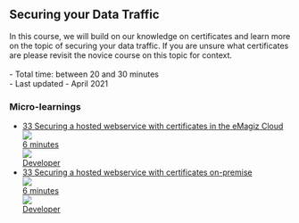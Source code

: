 <div class="ez-academy">
	<div class="ez-academy__body">
		<main class="master">
	<h2 class="title">Securing your Data Traffic</h2>
    <p>
       In this course, we will build on our knowledge on certificates and learn more on the topic of securing your data traffic. If you are unsure what certificates are please revisit the novice course on this topic for context.
        </br></br>
        - Total time: between 20 and 30 minutes
        </br>
        - Last updated - April 2021
    </p>
    <h3 class="title">Micro-learnings</h3>
    <ul class="strip-container">
        <li class="strip">
            <a href="../../docs/microlearning/intermediate-securing-your-data-traffic-securing-a-hosted-webservice-with-certificates-in-the-emagiz-cloud" class="strip__link">
            <label for="" class="strip__label">
                <span>33</span>
                Securing a hosted webservice with certificates in the eMagiz Cloud
            </label>
            <div class="strip__attribute">
                <img class="strip__attribute-icon strip__attribute-icon--duration" src="../../img/icon-duration32.svg"/>
                <div class="strip__attribute-label">6 minutes</div>
            </div>
            <div class="strip__attribute">
                <img class="strip__attribute-icon strip__attribute-icon--roles" src="../../img/icon-roles32.svg"/>
                <div class="strip__attribute-label">Developer</div>
            </div>
        </a>
        </li>
        <li class="strip">
            <a href="../../docs/microlearning/intermediate-securing-your-data-traffic-securing-a-hosted-webservice-with-certificates-on-premise" class="strip__link">
            <label for="" class="strip__label">
                <span>33</span>
                Securing a hosted webservice with certificates on-premise
            </label>
            <div class="strip__attribute">
                <img class="strip__attribute-icon strip__attribute-icon--duration" src="../../img/icon-duration32.svg"/>
                <div class="strip__attribute-label">6 minutes</div>
            </div>
            <div class="strip__attribute">
                <img class="strip__attribute-icon strip__attribute-icon--roles" src="../../img/icon-roles32.svg"/>
                <div class="strip__attribute-label">Developer</div>
            </div>
        </a>
        </li>				  
    </ul>
    </main>
    </div>
</div>
